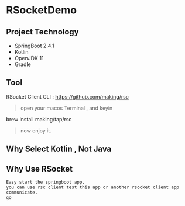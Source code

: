# RSocketDemo

## Project Technology
 
 *   SpringBoot 2.4.1
 *   Kotlin
 *   OpenJDK 11
 *   Gradle
 
## Tool
   RSocket Client CLI : https://github.com/making/rsc

> open your macos Terminal , and keyin
   
   brew install making/tap/rsc

>now enjoy it.
    
## Why Select Kotlin , Not Java

## Why Use RSocket 

    Easy start the springboot app.
    you can use rsc client test this app or another rsocket client app communicate.
    go 
